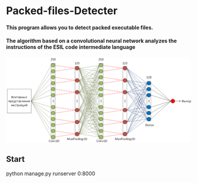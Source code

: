 # Packed-files-Detecter
#### This program allows you to detect packed executable files.
#### The algorithm based on a convolutional neural network analyzes the instructions of the ESIL code intermediate language

![](CNN.png)

## Start

python manage.py runserver 0:8000
